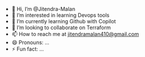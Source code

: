 - 👋 Hi, I’m @Jitendra-Malan
- 👀 I’m interested in learning Devops tools
- 🌱 I’m currently learning Github with Copilot
- 💞️ I’m looking to collaborate on Terraform
- 📫 How to reach me at jitendramalan410@gmail.com
- 😄 Pronouns: ...
- ⚡ Fun fact: ...

<!---
Jitendra-Malan/Jitendra-Malan is a ✨ special ✨ repository because its `README.md` (this file) appears on your GitHub profile.
You can click the Preview link to take a look at your changes.
--->
